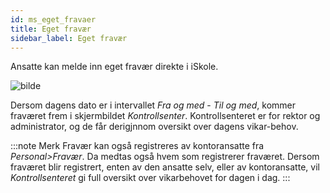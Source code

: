 ```yaml
---
id: ms_eget_fravaer
title: Eget fravær
sidebar_label: Eget fravær
---
```


Ansatte kan melde inn eget fravær direkte i iSkole. 

![bilde](https://user-images.githubusercontent.com/80097133/152979271-0a715e58-8437-4c3d-a92a-f49212a6360b.png)

Dersom dagens dato er i intervallet _Fra og med_ - _Til og med_, kommer fraværet frem i skjermbildet _Kontrollsenter_. Kontrollsenteret er for rektor og administrator, og de får derigjnnom oversikt over dagens vikar-behov.

:::note Merk
Fravær kan også registreres av kontoransatte fra _Personal>Fravær_. Da medtas også hvem som registrerer fraværet. Dersom fraværet blir registrert, enten av den ansatte selv, eller av kontoransatte, vil _Kontrollsenteret_ gi full oversikt over vikarbehovet for dagen i dag.
:::
